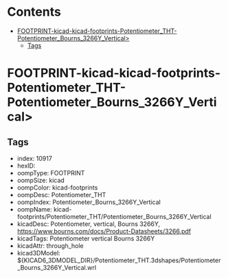 



Contents
========

* [FOOTPRINT-kicad-kicad-footprints-Potentiometer_THT-Potentiometer_Bourns_3266Y_Vertical>](#footprint-kicad-kicad-footprints-potentiometer_tht-potentiometer_bourns_3266y_vertical)
	* [Tags](#tags)

# FOOTPRINT-kicad-kicad-footprints-Potentiometer_THT-Potentiometer_Bourns_3266Y_Vertical>

## Tags

- index: 10917
- hexID: 
- oompType: FOOTPRINT
- oompSize: kicad
- oompColor: kicad-footprints
- oompDesc: Potentiometer_THT
- oompIndex: Potentiometer_Bourns_3266Y_Vertical
- oompName: kicad-footprints/Potentiometer_THT/Potentiometer_Bourns_3266Y_Vertical
- kicadDesc: Potentiometer, vertical, Bourns 3266Y, https://www.bourns.com/docs/Product-Datasheets/3266.pdf
- kicadTags: Potentiometer vertical Bourns 3266Y
- kicadAttr: through_hole
- kicad3DModel: ${KICAD6_3DMODEL_DIR}/Potentiometer_THT.3dshapes/Potentiometer_Bourns_3266Y_Vertical.wrl
